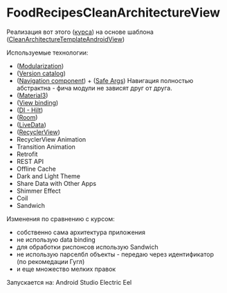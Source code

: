 # FoodRecipesCleanArchitectureView

Реализация вот
этого ([курса](https://www.udemy.com/course/modern-food-recipes-app-android-development-with-kotlin/))
на основе шаблона
([CleanArchitectureTemplateAndroidView](https://github.com/vadhmln/CleanArchitectureTemplateAndroidView))

Используемые технологии:

- ([Modularization](https://developer.android.com/topic/modularization))
- ([Version catalog](https://docs.gradle.org/current/userguide/platforms.html))
- ([Navigation component](https://developer.android.com/guide/navigation)) + ([Safe Args](https://developer.android.com/guide/navigation/navigation-pass-data))
  Навигация полностью абстрактна - фича модули не зависят друг от друга.
- ([Material3](https://m3.material.io/))
- ([View binding](https://developer.android.com/topic/libraries/view-binding))
- ([DI - Hilt](https://developer.android.com/training/dependency-injection/hilt-android))
- ([Room](https://developer.android.com/training/data-storage/room))
- ([LiveData](https://developer.android.com/topic/libraries/architecture/livedata))
- ([RecyclerView](https://developer.android.com/develop/ui/views/layout/recyclerview))
- RecyclerView Animation
- Transition Animation
- Retrofit
- REST API
- Offline Cache
- Dark and Light Theme
- Share Data with Other Apps
- Shimmer Effect
- Coil
- Sandwich

Изменения по сравнению с курсом:
- собственно сама архитектура приложения
- не использую data binding
- для обработки риспонсов использую Sandwich
- не использую парселбл объекты - передаю через идентификатор (по рекомедации Гугл)
- и еще множество мелких правок

Запускается на:
Android Studio Electric Eel 